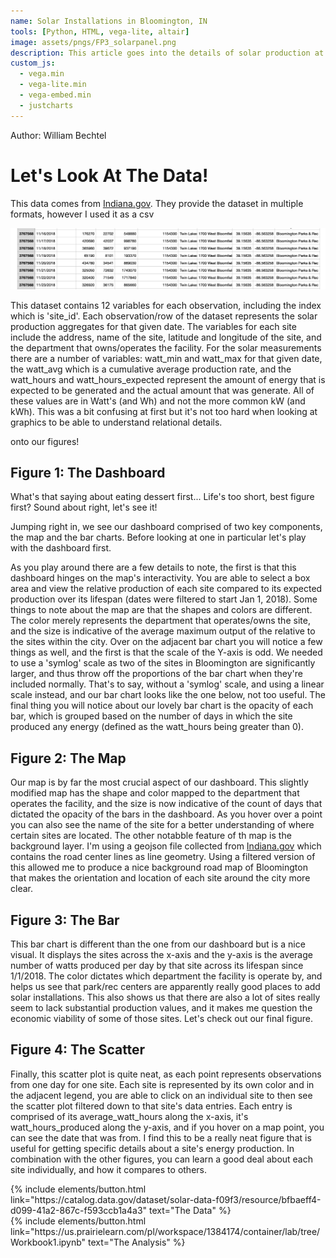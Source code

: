 ```yaml
---
name: Solar Installations in Bloomington, IN
tools: [Python, HTML, vega-lite, altair]
image: assets/pngs/FP3_solarpanel.png
description: This article goes into the details of solar production at various installations owned by the City of Bloomington Indiana.
custom_js:
  - vega.min
  - vega-lite.min
  - vega-embed.min
  - justcharts
---
```


Author: William Bechtel

# Let's Look At The Data!

This data comes from [Indiana.gov](https://catalog.data.gov/dataset/solar-data-f09f3). They provide the dataset in multiple formats, however I used it as a csv

<img src="/assets/pngs/FP3_Data.png">

This dataset contains 12 variables for each observation, including the index which is 'site_id'. Each observation/row of the dataset represents the solar production aggregates for that given date. The variables for each site include the address, name of the site, latitude and longitude of the site, and the department that owns/operates the facility. For the solar measurements there are a number of variables: watt_min and watt_max for that given date, the watt_avg which is a cumulative average production rate, and the watt_hours and watt_hours_expected represent the amount of energy that is expected to be generated and the actual amount that was generate. All of these values are in Watt's (and Wh) and not the more common kW (and kWh). This was a bit confusing at first but it's not too hard when looking at graphics to be able to understand relational details.

onto our figures!

## Figure 1: The Dashboard

What's that saying about eating dessert first... Life's too short, best figure first? Sound about right, let's see it!

Jumping right in, we see our dashboard comprised of two key components, the map and the bar charts. Before looking at one in particular let's play with the dashboard first. 

<vegachart schema-url="{{ site.baseurl }}/assets/json/FP3_solarmap1.json" style="width: 50%"></vegachart> <vegachart schema-url="{{ site.baseurl }}/assets/json/FP3_bars1.json" style="width: 50%"></vegachart>


As you play around there are a few details to note, the first is that this dashboard hinges on the map's interactivity. You are able to select a box area and view the relative production of each site compared to its expected production over its lifespan (dates were filtered to start Jan 1, 2018). Some things to note about the map are that the shapes and colors are different. The color merely represents the department that operates/owns the site, and the size is indicative of the average maximum output of the relative to the sites within the city. Over on the adjacent bar chart you will notice a few things as well, and the first is that the scale of the Y-axis is odd. We needed to use a 'symlog' scale as two of the sites in Bloomington are significantly larger, and thus throw off the proportions of the bar chart when they're included normally. That's to say, without a 'symlog' scale, and using a linear scale instead, and our bar chart looks like the one below, not too useful. The final thing you will notice about our lovely bar chart is the opacity of each bar, which is grouped based on the number of days in which the site produced any energy (defined as the watt_hours being greater than 0). 

<vegachart schema-url="{{ site.baseurl }}/assets/json/FP3_bars4.json" style="width: 100%"></vegachart>


## Figure 2: The Map

<vegachart schema-url="{{ site.baseurl }}/assets/json/FP3_solar_map2.json" style="width: 100%"></vegachart>

Our map is by far the most crucial aspect of our dashboard. This slightly modified map has the shape and color mapped to the department that operates the facility, and the size is now indicative of the count of days that dictated the opacity of the bars in the dashboard. As you hover over a point you can also see the name of the site for a better understanding of where certain sites are located. The other notabble feature of th map is the background layer. I'm using a geojson file collected from [Indiana.gov](https://www.indianamap.org/datasets/INMap::road-centerlines-of-indiana-current/explore?location=39.169713%2C-86.520274%2C12.91) which contains the road center lines as line geometry. Using a filtered version of this allowed me to produce a nice background road map of Bloomington that makes the orientation and location of each site around the city more clear.


## Figure 3: The Bar

<vegachart schema-url="{{ site.baseurl }}/assets/json/FP3_bars3.json" style="width: 100%"></vegachart>

This bar chart is different than the one from our dashboard but is a nice visual. It displays the sites across the x-axis and the y-axis is the average number of watts produced per day by that site across its lifespan since 1/1/2018. The color dictates which department the facility is operate by, and helps us see that park/rec centers are apparently really good places to add solar installations. This also shows us that there are also a lot of sites really seem to lack substantial production values, and it makes me question the economic viability of some of those sites. Let's check out our final figure.


## Figure 4: The Scatter

<vegachart schema-url="{{ site.baseurl }}/assets/json/FP3_scatter1.json" style="width: 100%"></vegachart>

Finally, this scatter plot is quite neat, as each point represents observations from one day for one site. Each site is represented by its own color and in the adjacent legend, you are able to click on an individual site to then see the scatter plot filtered down to that site's data entries. Each entry is comprised of its average_watt_hours along the x-axis, it's watt_hours_produced along the y-axis, and if you hover on a map point, you can see the date that was from. I find this to be a really neat figure that is useful for getting specific details about a site's energy production. In combination with the other figures, you can learn a good deal about each site individually, and how it compares to others.


<!-- these are written in a combo of html and liquid --> 

<div class="left">
{% include elements/button.html link="https://catalog.data.gov/dataset/solar-data-f09f3/resource/bfbaeff4-d099-41a2-867c-f593ccb1a4a3" text="The Data" %}
</div>

<div class="right">
{% include elements/button.html link="https://us.prairielearn.com/pl/workspace/1384174/container/lab/tree/Workbook1.ipynb" text="The Analysis" %}
</div>

